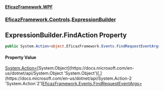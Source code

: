 #### [EficazFramework.WPF](EficazFrameworkWPF.md 'EficazFramework WPF')
### [EficazFramework.Controls](EficazFrameworkWPF.md#EficazFramework.Controls 'EficazFramework.Controls').[ExpressionBuilder](EficazFramework.Controls/ExpressionBuilder.md 'EficazFramework.Controls.ExpressionBuilder')

## ExpressionBuilder.FindAction Property

```csharp
public System.Action<object,EficazFramework.Events.FindRequestEventArgs> FindAction { get; set; }
```

#### Property Value
[System.Action&lt;](https://docs.microsoft.com/en-us/dotnet/api/System.Action-2 'System.Action`2')[System.Object](https://docs.microsoft.com/en-us/dotnet/api/System.Object 'System.Object')[,](https://docs.microsoft.com/en-us/dotnet/api/System.Action-2 'System.Action`2')[EficazFramework.Events.FindRequestEventArgs](https://docs.microsoft.com/en-us/dotnet/api/EficazFramework.Events.FindRequestEventArgs 'EficazFramework.Events.FindRequestEventArgs')[&gt;](https://docs.microsoft.com/en-us/dotnet/api/System.Action-2 'System.Action`2')